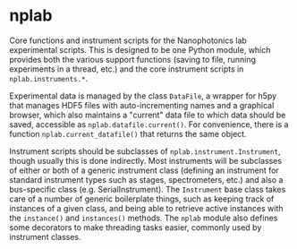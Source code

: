 nplab
=====
Core functions and instrument scripts for the Nanophotonics lab experimental scripts.  This is designed to be one Python module, which provides both the various support functions (saving to file, running experiments in a thread, etc.) and the core instrument scripts in `nplab.instruments.*`.

Experimental data is managed by the class `DataFile`, a wrapper for h5py that manages HDF5 files with auto-incrementing names and a graphical browser, which also maintains a "current" data file to which data should be saved, accessible as `nplab.datafile.current()`.  For convenience, there is a function `nplab.current_datafile()` that returns the same object.

Instrument scripts should be subclasses of `nplab.instrument.Instrument`, though usually this is done indirectly.  Most instruments will be subclasses of either or both of a generic instrument class (defining an instrument for standard instrument types such as stages, spectrometers, etc.) and also a bus-specific class (e.g. SerialInstrument).  The `Instrument` base class takes care of a number of generic boilerplate things, such as keeping track of instances of a given class, and being able to retrieve active instances with the `instance()` and `instances()` methods.  The `nplab` module also defines some decorators to make threading tasks easier, commonly used by instrument classes.


